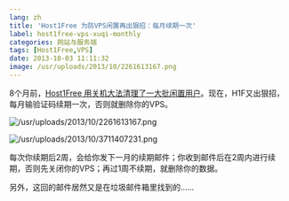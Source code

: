 ```yaml
---
lang: zh
title: 'Host1Free 为防VPS闲置再出狠招：每月续期一次'
label: host1free-vps-xuqi-monthly
categories: 网站与服务端
tags: [Host1Free,VPS]
date: 2013-10-03 11:11:32
image: /usr/uploads/2013/10/2261613167.png
---
```

8个月前，[Host1Free 用关机大法清理了一大批闲置用户](/article/modify-website/host1free-check-users-vps-actively-used.lantian)。现在，H1F又出狠招，每月输验证码续期一次，否则就删除你的VPS。

![/usr/uploads/2013/10/2261613167.png](/usr/uploads/2013/10/2261613167.png)

![/usr/uploads/2013/10/3711407231.png](/usr/uploads/2013/10/3711407231.png)

每次你续期后2周，会给你发下一月的续期邮件；你收到邮件后在2周内进行续期，否则先关闭你的VPS；再过1周不续期，就删除你的数据。

另外，这回的邮件居然又是在垃圾邮件箱里找到的……
